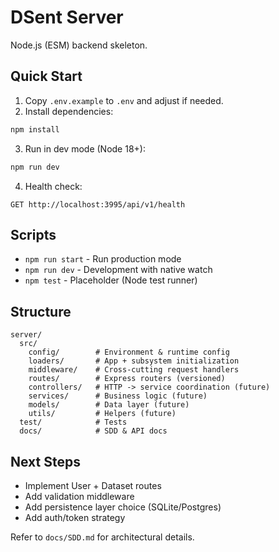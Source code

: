 # DSent Server

Node.js (ESM) backend skeleton.

## Quick Start
1. Copy `.env.example` to `.env` and adjust if needed.
2. Install dependencies:
```bash
npm install
```
3. Run in dev mode (Node 18+):
```bash
npm run dev
```
4. Health check:
```
GET http://localhost:3995/api/v1/health
```

## Scripts
- `npm run start` - Run production mode
- `npm run dev` - Development with native watch
- `npm test` - Placeholder (Node test runner)

## Structure
```
server/
  src/
    config/        # Environment & runtime config
    loaders/       # App + subsystem initialization
    middleware/    # Cross-cutting request handlers
    routes/        # Express routers (versioned)
    controllers/   # HTTP -> service coordination (future)
    services/      # Business logic (future)
    models/        # Data layer (future)
    utils/         # Helpers (future)
  test/            # Tests
  docs/            # SDD & API docs
```

## Next Steps
- Implement User + Dataset routes
- Add validation middleware
- Add persistence layer choice (SQLite/Postgres)
- Add auth/token strategy

Refer to `docs/SDD.md` for architectural details.

